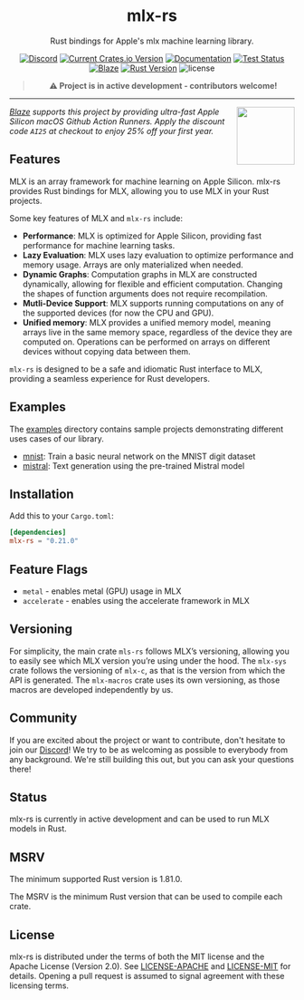 <div align="center">
<h1><b>mlx-rs</b></h1>

Rust bindings for Apple's mlx machine learning library.

[![Discord](https://img.shields.io/discord/1176807732473495552.svg?color=7289da&&logo=discord)](https://discord.gg/jZvTsxDX49)
[![Current Crates.io Version](https://img.shields.io/crates/v/mlx-sys.svg)](https://crates.io/crates/mlx-sys)
[![Documentation](https://img.shields.io/badge/docs-latest-blue)]()
[![Test Status](https://github.com/oxideai/mlx-rs/actions/workflows/validate.yml/badge.svg)](https://github.com/oxideai/mlx-rs/actions/workflows/validate.yml)
[![Blaze](https://runblaze.dev/gh/307493885959233117281096297203102330146/badge.svg)](https://runblaze.dev)
[![Rust Version](https://img.shields.io/badge/Rust-1.81.0+-blue)](https://releases.rs/docs/1.81.0)
![license](https://shields.io/badge/license-MIT%2FApache--2.0-blue)

> **⚠️ Project is in active development - contributors welcome!**

---

<div align="left" valign="middle">
<a href="https://runblaze.dev">
 <picture>
   <source media="(prefers-color-scheme: dark)" srcset="https://www.runblaze.dev/logo_dark.png">
   <img align="right" src="https://www.runblaze.dev/logo_light.png" height="102px"/>
 </picture>
</a>

<br style="display: none;"/>

_[Blaze](https://runblaze.dev) supports this project by providing ultra-fast Apple Silicon macOS Github Action Runners. Apply the discount code `AI25` at checkout to enjoy 25% off your first year._

</div>

</div>

## Features

MLX is an array framework for machine learning on Apple Silicon. mlx-rs provides Rust bindings for MLX, allowing you to use MLX in your Rust projects.

Some key features of MLX and `mlx-rs` include:
- **Performance**: MLX is optimized for Apple Silicon, providing fast performance for machine learning tasks.
- **Lazy Evaluation**: MLX uses lazy evaluation to optimize performance and memory usage. Arrays are only materialized when needed.
- **Dynamic Graphs**: Computation graphs in MLX are constructed dynamically, allowing for flexible and efficient computation. Changing the shapes of function arguments does not require recompilation.
- **Mutli-Device Support**: MLX supports running computations on any of the supported devices (for now the CPU and GPU).
- **Unified memory**: MLX provides a unified memory model, meaning arrays live in the same memory space, regardless of the device they are computed on. Operations can be performed on arrays on different devices without copying data between them.

`mlx-rs` is designed to be a safe and idiomatic Rust interface to MLX, providing a seamless experience for Rust developers.

## Examples
The [examples](examples/) directory contains sample projects demonstrating different uses cases of our library.
- [mnist](examples/mnist/): Train a basic neural network on the MNIST digit dataset
- [mistral](examples/mistral/): Text generation using the pre-trained Mistral model

## Installation

Add this to your `Cargo.toml`:
```toml
[dependencies]
mlx-rs = "0.21.0"
```

## Feature Flags

* `metal` - enables metal (GPU) usage in MLX
* `accelerate` - enables using the accelerate framework in MLX

## Versioning

For simplicity, the main crate `mls-rs` follows MLX’s versioning, allowing you to easily see which MLX version you’re using under the hood. The `mlx-sys` crate follows the versioning of `mlx-c`, as that is the version from which the API is generated. The `mlx-macros` crate uses its own versioning, as those macros are developed independently by us.

## Community

If you are excited about the project or want to contribute, don't hesitate to join our [Discord](https://discord.gg/jZvTsxDX49)!
We try to be as welcoming as possible to everybody from any background. We're still building this out, but you can ask your questions there!

## Status

mlx-rs is currently in active development and can be used to run MLX models in Rust.

## MSRV

The minimum supported Rust version is 1.81.0.

The MSRV is the minimum Rust version that can be used to compile each crate.

## License

mlx-rs is distributed under the terms of both the MIT license and the Apache License (Version 2.0).
See [LICENSE-APACHE](./LICENSE-APACHE) and [LICENSE-MIT](./LICENSE-MIT) for details. Opening a pull
request is assumed to signal agreement with these licensing terms.

